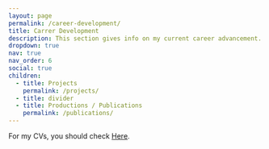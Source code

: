 ```yaml
---
layout: page
permalink: /career-development/
title: Carrer Development
description: This section gives info on my current career advancement.
dropdown: true
nav: true
nav_order: 6
social: true
children:
  - title: Projects
    permalink: /projects/
  - title: divider
  - title: Productions / Publications
    permalink: /publications/
---
```


For my CVs, you should check [Here](https://yanrabe.github.io/cv/).